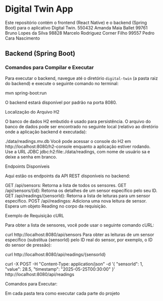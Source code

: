 # Digital Twin App

Este repositório contém o frontend (React Native) e o backend (Spring Boot) para o aplicativo Digital Twin.
550432 Amanda Maia Ballet
99761 Bruno Lopes da Silva
98828 Marcelo Rodriguez Corner Filho
99557 Pedro Cara Nascimento

## Backend (Spring Boot)

### Comandos para Compilar e Executar

Para executar o backend, navegue até o diretório `digital-twin` (a pasta raiz do backend) e execute o seguinte comando no terminal:

mvn spring-boot:run

O backend estará disponível por padrão na porta 8080.

Localização do Arquivo H2

O banco de dados H2 embutido é usado para persistência. O arquivo do banco de dados pode ser encontrado no seguinte local (relativo ao diretório onde a aplicação backend é executada):

./data/readings.mv.db
Você pode acessar o console do H2 em http://localhost:8080/h2-console enquanto a aplicação estiver rodando. Use a URL JDBC jdbc:h2:file:./data/readings, com nome de usuário sa e deixe a senha em branco.

Endpoints Disponíveis

Aqui estão os endpoints da API REST disponíveis no backend:

GET /api/sensors: Retorna a lista de todos os sensores.
GET /api/sensors/{id}: Retorna os detalhes de um sensor específico pelo seu ID.
GET /api/readings/{sensorId}: Retorna a lista de leituras para um sensor específico.
POST /api/readingss: Adiciona uma nova leitura de sensor. Espera um objeto Reading no corpo da requisição.

Exemplo de Requisição cURL

Para obter a lista de sensores, você pode usar o seguinte comando cURL:

curl http://localhost:8080/api/sensors
Para obter as leituras de um sensor específico (substitua {sensorId} pelo ID real do sensor, por exemplo, o ID do sensor de pressão):

curl http://localhost:8080/api/readings/{sensorId}

curl -X POST -H "Content-Type: application/json" -d '{
"sensorId": 1,
"value": 28.5,
"timestamp": "2025-05-25T00:30:00"
}' http://localhost:8080/api/readings

Comandos para Executar:

Em cada pasta tera como executar cada parte do projeto
